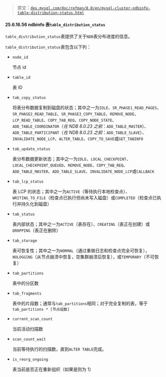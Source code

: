 > 原文：[`dev.mysql.com/doc/refman/8.0/en/mysql-cluster-ndbinfo-table-distribution-status.html`](https://dev.mysql.com/doc/refman/8.0/en/mysql-cluster-ndbinfo-table-distribution-status.html)

#### 25.6.16.56 ndbinfo 表`table_distribution_status`

`table_distribution_status`表提供了关于`NDB`表分布进度的信息。

`table_distribution_status`表包含以下列：

+   `node_id`

    节点 id

+   `table_id`

    表 ID

+   `tab_copy_status`

    将表分布数据复制到磁盘的状态；其中之一为`IDLE`、`SR_PHASE1_READ_PAGES`、`SR_PHASE2_READ_TABLE`、`SR_PHASE3_COPY_TABLE`、`REMOVE_NODE`、`LCP_READ_TABLE`、`COPY_TAB_REQ`、`COPY_NODE_STATE`、`ADD_TABLE_COORDINATOR`（*在 NDB 8.0.23 之前*：`ADD_TABLE_MASTER`）、`ADD_TABLE_PARTICIPANT`（*在 NDB 8.0.23 之前*：`ADD_TABLE_SLAVE`）、`INVALIDATE_NODE_LCP`、`ALTER_TABLE`、`COPY_TO_SAVE`或`GET_TABINFO`

+   `tab_update_status`

    表分布数据更新状态；其中之一为`IDLE`、`LOCAL_CHECKPOINT`、`LOCAL_CHECKPOINT_QUEUED`、`REMOVE_NODE`、`COPY_TAB_REQ`、`ADD_TABLE_MASTER`、`ADD_TABLE_SLAVE`、`INVALIDATE_NODE_LCP`或`CALLBACK`

+   `tab_lcp_status`

    表 LCP 的状态；其中之一为`ACTIVE`（等待执行本地检查点）、`WRITING_TO_FILE`（检查点已执行但尚未写入磁盘）或`COMPLETED`（检查点已执行并持久化到磁盘）

+   `tab_status`

    表内部状态；其中之一为`ACTIVE`（表存在）、`CREATING`（表正在创建）或`DROPPING`（表正在删除）

+   `tab_storage`

    表可恢复性；其中之一为`NORMAL`（通过重做日志和检查点完全可恢复），`NOLOGGING`（从节点崩溃中恢复，空集群崩溃后恢复），或`TEMPORARY`（不可恢复）

+   `tab_partitions`

    表中的分区数

+   `tab_fragments`

    表中的片段数；通常与`tab_partitions`相同；对于完全复制的表，等于`tab_partitions * [节点组数]`

+   `current_scan_count`

    当前活动扫描数

+   `scan_count_wait`

    当前等待执行的扫描数，直到`ALTER TABLE`完成。

+   `is_reorg_ongoing`

    表当前是否正在重新组织（如果是则为 1）
